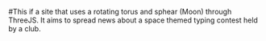 #This if a site that uses a rotating torus and sphear (Moon) through ThreeJS. It aims to spread news about a space themed typing contest held by a club.
